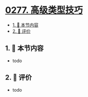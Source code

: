 # [0277. 高级类型技巧](https://github.com/tnotesjs/TNotes.typescript/tree/main/notes/0277.%20%E9%AB%98%E7%BA%A7%E7%B1%BB%E5%9E%8B%E6%8A%80%E5%B7%A7)

<!-- region:toc -->

- [1. 🎯 本节内容](#1--本节内容)
- [2. 🫧 评价](#2--评价)

<!-- endregion:toc -->

## 1. 🎯 本节内容

- todo

## 2. 🫧 评价

- todo

